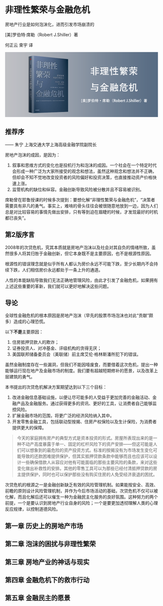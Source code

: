 非理性繁荣与金融危机
========================================

房地产行业是如何泡沫化，进而引发市场崩溃的

[美]罗伯特·席勒（Robert J.Shiller）著

何正云 束宇 译

![](contents/wx-cover-235-1.png)

推荐序
----------------------------------------

—— 朱宁 上海交通大学上海高级金融学院副院长

房地产泡沫的成因，是因为：

1. 叙事和思维方式的变化也是投机行为和泡沫的成因。一个社会在一个特定时代会形成一种广泛为大家所接受的观念和想法，虽然这种观念和想法并不正确，但却会不知不觉地改变投资者的风险偏好和投资决策，也直接推动资产价格快速上涨。
2. 监管机构的缺位和纵容。金融创新导致风险被分散并且不容易被识别。

席勒曾在耶鲁授课的时候多次提到：要想化解“非理性繁荣与金融危机”，“决策者需要具有非凡的勇气。事实上，难啃的骨头往往会被很随意地放到一边，因为人们总是对比较容易的事情先做出安排，只有等到迫在眉睫的时候，才发现最好的时机都已丧失”。

第2版序言
----------------------------------------

2008年的次贷危机，究其本质就是房地产泡沫以及社会对其自负的情绪所致，虽然很多人将其归咎于金融创新，但它本身既不是主要原因，也不是根源性原因。

根源性的错误理念就是似乎所有人都认为房价永远不可能下跌，至少长期内不会持续下跌，人们相信房价永远都处于一条上升的通道。

人性的本能缺陷导致我们无法正确地管理风险，由此才引发了金融危机，如果拥有上述这些重要的革新，我们就可以更好地解决这些问题。

导论
----------------------------------------

全球性金融危机的根本原因是房地产泡沫（早先的股票市场泡沫也对此“贡献”颇多）造成的心理恐慌。

以下**不是**主要原因：

1. 住房抵押贷款人的欺诈；
2. 证券投资人、对冲基金、评级机构的贪得无厌；
3. 美国联邦储备委员会（美联储）前主席艾伦·格林斯潘所犯下的错误。

虽然金融制度存在一些漏洞，但我们不能因噎废食，而要借着这次危机，提出一种能够运行现在地产及金融市场的制度。我们要有超越短期修补的愿景，以及改革上层建筑的勇气。

本书提出的次贷危机解决方案期望达到以下三个目标：

1. 改进金融信息基础设施，以便让尽可能多的人受益于更加完善的金融活动、金融产品及金融服务。通过获得更多的资讯、更好的工具，让消费者自己能够监控风险。
2. 扩展金融市场的范围，将更广泛的经济风险纳入其中。
3. 开发零售金融工具，包括联动型按揭、住房产权保险以及生计保险，为消费者提供更大的保障。

> 今天的家庭拥有房产的典型方式是资本投资的形式。房屋所表现出来的是一种不动产高度暴露于单一、固定的杠杆风险下的资产安排——但这可能是人们可以想象到的最危险的资产投资方式。标准的按揭没有为市场发生变化可能导致的还款困难提供保护，但其实抵押贷款条款中能够而且也应该可以设计一些确保借款人从容应对他有可能面临的那些主要风险的条款，来对这些变化做出补救性的安排。其他的零售工具可以为那些已经付清抵押贷款的房主提供保护，同时也可以保护那些没有购买住房的人免受经济衰退的困扰。

次贷危机的根源之一是金融创新缺乏有效的风险管理机制。如果能按安全、高效、前瞻的原则设计风险管理机制，并作为今后市场活动的基础，次贷危机不仅可以被化解，而且化解后还可以催生一种为金融民主化服务的良好氛围。这种努力的两个前提，一个是要认识到房地产行业自身的风险；一个是要更加透彻理解人类的心理反应规律，以控制道德风险。

第一章 历史上的房地产市场
----------------------------------------

第二章 泡沫的困扰与非理性繁荣
----------------------------------------

第三章 房地产业的神话与现实
----------------------------------------

第四章 金融危机下的救市行动
----------------------------------------

第五章 金融民主的愿景
----------------------------------------